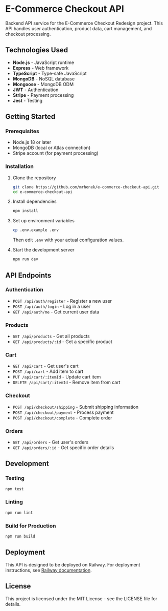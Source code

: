 # E-Commerce Checkout API

Backend API service for the E-Commerce Checkout Redesign project. This API handles user authentication, product data, cart management, and checkout processing.

## Technologies Used

- **Node.js** - JavaScript runtime
- **Express** - Web framework
- **TypeScript** - Type-safe JavaScript
- **MongoDB** - NoSQL database
- **Mongoose** - MongoDB ODM
- **JWT** - Authentication
- **Stripe** - Payment processing
- **Jest** - Testing

## Getting Started

### Prerequisites

- Node.js 18 or later
- MongoDB (local or Atlas connection)
- Stripe account (for payment processing)

### Installation

1. Clone the repository
   ```bash
   git clone https://github.com/mrhonek/e-commerce-checkout-api.git
   cd e-commerce-checkout-api
   ```

2. Install dependencies
   ```bash
   npm install
   ```

3. Set up environment variables
   ```bash
   cp .env.example .env
   ```
   Then edit `.env` with your actual configuration values.

4. Start the development server
   ```bash
   npm run dev
   ```

## API Endpoints

### Authentication
- `POST /api/auth/register` - Register a new user
- `POST /api/auth/login` - Log in a user
- `GET /api/auth/me` - Get current user data

### Products
- `GET /api/products` - Get all products
- `GET /api/products/:id` - Get a specific product

### Cart
- `GET /api/cart` - Get user's cart
- `POST /api/cart` - Add item to cart
- `PUT /api/cart/:itemId` - Update cart item
- `DELETE /api/cart/:itemId` - Remove item from cart

### Checkout
- `POST /api/checkout/shipping` - Submit shipping information
- `POST /api/checkout/payment` - Process payment
- `POST /api/checkout/complete` - Complete order

### Orders
- `GET /api/orders` - Get user's orders
- `GET /api/orders/:id` - Get specific order details

## Development

### Testing
```bash
npm test
```

### Linting
```bash
npm run lint
```

### Build for Production
```bash
npm run build
```

## Deployment

This API is designed to be deployed on Railway. For deployment instructions, see [Railway documentation](https://docs.railway.app/).

## License

This project is licensed under the MIT License - see the LICENSE file for details. 